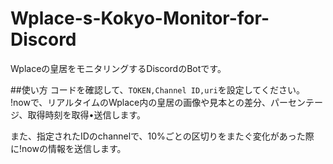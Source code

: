 # Wplace-s-Kokyo-Monitor-for-Discord
Wplaceの皇居をモニタリングするDiscordのBotです。

##使い方
コードを確認して、`TOKEN,Channel ID,uri`を設定してください。
!nowで、リアルタイムのWplace内の皇居の画像や見本との差分、パーセンテージ、取得時刻を取得•送信します。

また、指定されたIDのchannelで、10%ごとの区切りをまたぐ変化があった際に!nowの情報を送信します。
